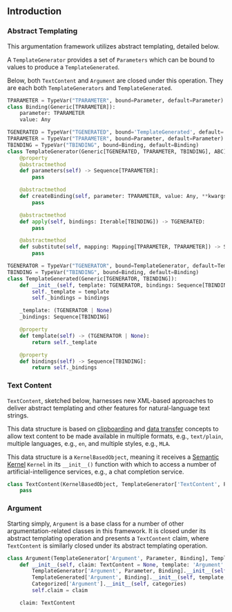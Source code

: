 ## Introduction

### Abstract Templating

This argumentation framework utilizes abstract templating, detailed below.

A `TemplateGenerator` provides a set of `Parameters` which can be bound to values to produce a `TemplateGenerated`.

Below, both `TextContent` and `Argument` are closed under this operation. They are each both `TemplateGenerators` and `TemplateGenerated`.

```python
TPARAMETER = TypeVar("TPARAMETER", bound=Parameter, default=Parameter)
class Binding(Generic[TPARAMETER]):
    parameter: TPARAMETER
    value: Any

TGENERATED = TypeVar("TGENERATED", bound='TemplateGenerated', default='TemplateGenerated')
TPARAMETER = TypeVar("TPARAMETER", bound=Parameter, default=Parameter)
TBINDING = TypeVar("TBINDING", bound=Binding, default=Binding)
class TemplateGenerator(Generic[TGENERATED, TPARAMETER, TBINDING], ABC):
    @property
    @abstractmethod
    def parameters(self) -> Sequence[TPARAMETER]:
        pass

    @abstractmethod
    def createBinding(self, parameter: TPARAMETER, value: Any, **kwargs: Any) -> TBINDING:
        pass

    @abstractmethod
    def apply(self, bindings: Iterable[TBINDING]) -> TGENERATED:
        pass

    @abstractmethod
    def substitute(self, mapping: Mapping[TPARAMETER, TPARAMETER]) -> Self:
        pass

TGENERATOR = TypeVar("TGENERATOR", bound=TemplateGenerator, default=TemplateGenerator)
TBINDING = TypeVar("TBINDING", bound=Binding, default=Binding)
class TemplateGenerated(Generic[TGENERATOR, TBINDING]):
    def __init__(self, template: TGENERATOR, bindings: Sequence[TBINDING]):
        self._template = template
        self._bindings = bindings

    _template: (TGENERATOR | None)
    _bindings: Sequence[TBINDING]

    @property
    def template(self) -> (TGENERATOR | None):
        return self._template

    @property
    def bindings(self) -> Sequence[TBINDING]:
        return self._bindings
```

### Text Content
`TextContent`, sketched below, harnesses new XML-based approaches to deliver abstract templating and other features for natural-language text strings.

This data structure is based on [clipboarding](https://www.w3.org/TR/clipboard-apis/) and [data transfer](https://html.spec.whatwg.org/multipage/dnd.html#the-datatransfer-interface) concepts to allow text content to be made available in multiple formats, e.g., `text/plain`, multiple languages, e.g., `en`, and multiple styles, e.g., `MLA`.

This data structure is a `KernelBasedObject`, meaning it receives a [Semantic Kernel](https://github.com/microsoft/semantic-kernel) `Kernel` in its `__init__()` function with which to access a number of artificial-intelligence services, e.g., a chat completion service.

```python
class TextContent(KernelBasedObject, TemplateGenerator['TextContent', Parameter, Binding], TemplateGenerated['TextContent', Binding]):
    pass
```

### Argument
Starting simply, `Argument` is a base class for a number of other argumentation-related classes in this framework. It is closed under its abstract templating operation and presents a `TextContent` claim, where `TextContent` is similarly closed under its abstract templating operation.
```python
class Argument(TemplateGenerator['Argument', Parameter, Binding], TemplateGenerated['Argument', Binding], Categorized['Argument']):
    def __init__(self, claim: TextContent = None, template: 'Argument' = None, bindings: Sequence[Binding] = None, categories: Iterable['Category'['Argument']] = None):
        TemplateGenerator['Argument', Parameter, Binding].__init__(self)
        TemplateGenerated['Argument', Binding].__init__(self, template, bindings)
        Categorized['Argument'].__init__(self, categories)
        self.claim = claim

    claim: TextContent
```
